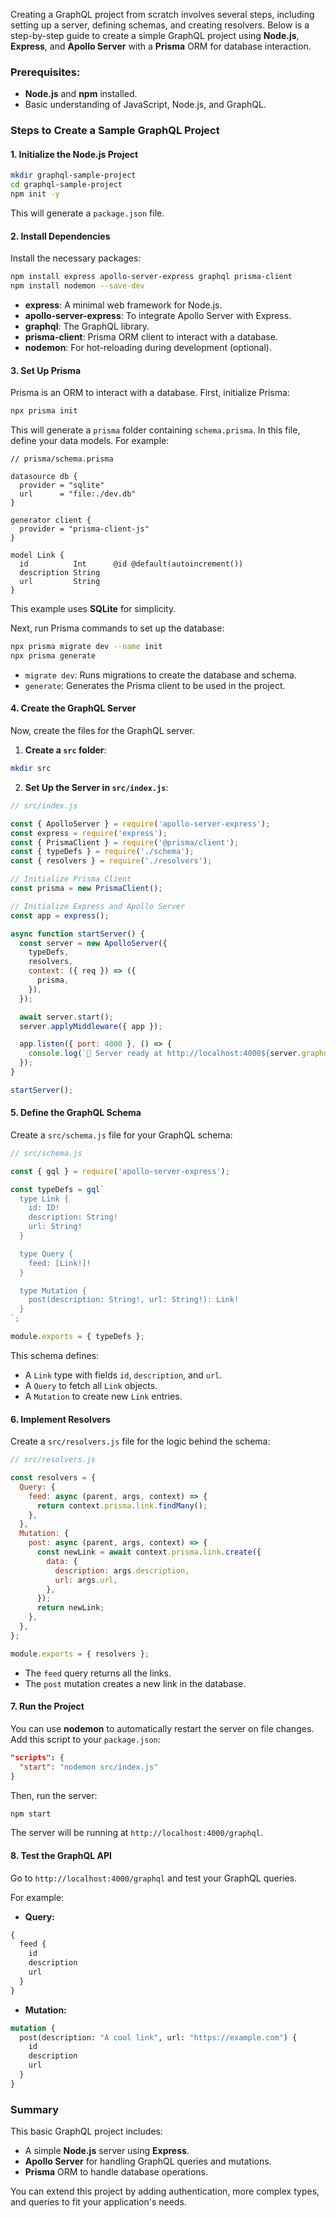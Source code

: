 Creating a GraphQL project from scratch involves several steps, including setting up a server, defining schemas, and creating resolvers. Below is a step-by-step guide to create a simple GraphQL project using **Node.js**, **Express**, and **Apollo Server** with a **Prisma** ORM for database interaction.

### Prerequisites:
- **Node.js** and **npm** installed.
- Basic understanding of JavaScript, Node.js, and GraphQL.

### Steps to Create a Sample GraphQL Project

#### 1. Initialize the Node.js Project

```bash
mkdir graphql-sample-project
cd graphql-sample-project
npm init -y
```

This will generate a `package.json` file.

#### 2. Install Dependencies

Install the necessary packages:

```bash
npm install express apollo-server-express graphql prisma-client
npm install nodemon --save-dev
```

- **express**: A minimal web framework for Node.js.
- **apollo-server-express**: To integrate Apollo Server with Express.
- **graphql**: The GraphQL library.
- **prisma-client**: Prisma ORM client to interact with a database.
- **nodemon**: For hot-reloading during development (optional).

#### 3. Set Up Prisma

Prisma is an ORM to interact with a database. First, initialize Prisma:

```bash
npx prisma init
```

This will generate a `prisma` folder containing `schema.prisma`. In this file, define your data models. For example:

```prisma
// prisma/schema.prisma

datasource db {
  provider = "sqlite"
  url      = "file:./dev.db"
}

generator client {
  provider = "prisma-client-js"
}

model Link {
  id          Int      @id @default(autoincrement())
  description String
  url         String
}
```

This example uses **SQLite** for simplicity.

Next, run Prisma commands to set up the database:

```bash
npx prisma migrate dev --name init
npx prisma generate
```

- `migrate dev`: Runs migrations to create the database and schema.
- `generate`: Generates the Prisma client to be used in the project.

#### 4. Create the GraphQL Server

Now, create the files for the GraphQL server.

1. **Create a `src` folder**:

```bash
mkdir src
```

2. **Set Up the Server in `src/index.js`**:

```javascript
// src/index.js

const { ApolloServer } = require('apollo-server-express');
const express = require('express');
const { PrismaClient } = require('@prisma/client');
const { typeDefs } = require('./schema');
const { resolvers } = require('./resolvers');

// Initialize Prisma Client
const prisma = new PrismaClient();

// Initialize Express and Apollo Server
const app = express();

async function startServer() {
  const server = new ApolloServer({
    typeDefs,
    resolvers,
    context: ({ req }) => ({
      prisma,
    }),
  });

  await server.start();
  server.applyMiddleware({ app });

  app.listen({ port: 4000 }, () => {
    console.log(`🚀 Server ready at http://localhost:4000${server.graphqlPath}`);
  });
}

startServer();
```

#### 5. Define the GraphQL Schema

Create a `src/schema.js` file for your GraphQL schema:

```javascript
// src/schema.js

const { gql } = require('apollo-server-express');

const typeDefs = gql`
  type Link {
    id: ID!
    description: String!
    url: String!
  }

  type Query {
    feed: [Link!]!
  }

  type Mutation {
    post(description: String!, url: String!): Link!
  }
`;

module.exports = { typeDefs };
```

This schema defines:
- A `Link` type with fields `id`, `description`, and `url`.
- A `Query` to fetch all `Link` objects.
- A `Mutation` to create new `Link` entries.

#### 6. Implement Resolvers

Create a `src/resolvers.js` file for the logic behind the schema:

```javascript
// src/resolvers.js

const resolvers = {
  Query: {
    feed: async (parent, args, context) => {
      return context.prisma.link.findMany();
    },
  },
  Mutation: {
    post: async (parent, args, context) => {
      const newLink = await context.prisma.link.create({
        data: {
          description: args.description,
          url: args.url,
        },
      });
      return newLink;
    },
  },
};

module.exports = { resolvers };
```

- The `feed` query returns all the links.
- The `post` mutation creates a new link in the database.

#### 7. Run the Project

You can use **nodemon** to automatically restart the server on file changes. Add this script to your `package.json`:

```json
"scripts": {
  "start": "nodemon src/index.js"
}
```

Then, run the server:

```bash
npm start
```

The server will be running at `http://localhost:4000/graphql`.

#### 8. Test the GraphQL API

Go to `http://localhost:4000/graphql` and test your GraphQL queries.

For example:
- **Query:**

```graphql
{
  feed {
    id
    description
    url
  }
}
```

- **Mutation:**

```graphql
mutation {
  post(description: "A cool link", url: "https://example.com") {
    id
    description
    url
  }
}
```

### Summary

This basic GraphQL project includes:
- A simple **Node.js** server using **Express**.
- **Apollo Server** for handling GraphQL queries and mutations.
- **Prisma** ORM to handle database operations.

You can extend this project by adding authentication, more complex types, and queries to fit your application's needs.